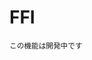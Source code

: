 <script src="https://cdn.lordicon.com/xdjxvujz.js"></script>

# <lord-icon src="https://cdn.lordicon.com/giaigwkd.json" trigger="loop" delay="1000" style="height:2em"></lord-icon>FFI

<small>この機能は開発中です</small>

